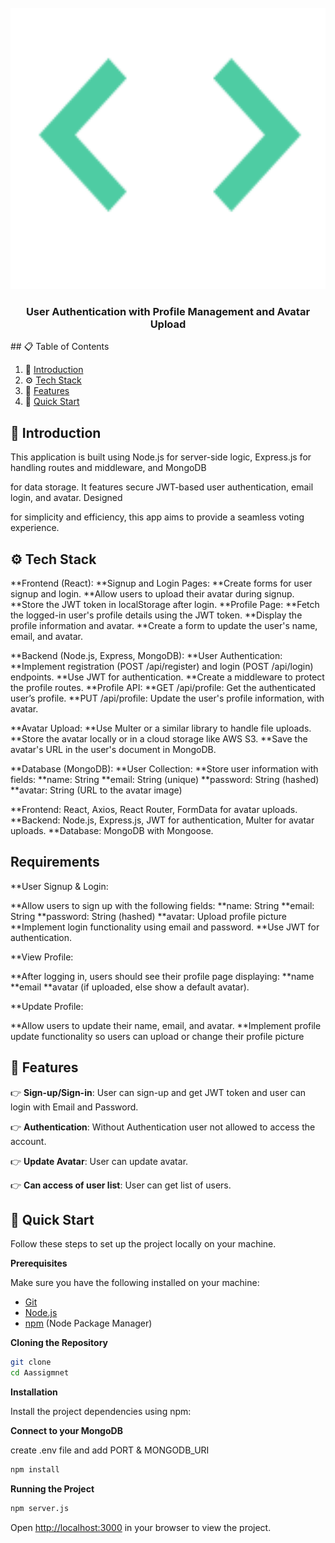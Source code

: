 <div align="center">
  <br />
      <img src="./pic.png" alt="Project Banner" width="850" height="450">
    </a>
  <br />

  <h3 align="center">User Authentication with Profile Management and Avatar Upload</h3>

 
</div>
  ## 📋 <a name="table">Table of Contents</a>

1. 🤖 [Introduction](#introduction)
2. ⚙️ [Tech Stack](#tech-stack)
3. 🔋 [Features](#features)
4. 🤸 [Quick Start](#quick-start)


## <a name="introduction">🤖 Introduction</a>

This application is built using Node.js for server-side logic, Express.js for handling routes and middleware, and MongoDB

for data storage. It features secure JWT-based user authentication, email login, and avatar. Designed 
 
for simplicity and efficiency, this app aims to provide a seamless voting experience.


## <a name="tech-stack">⚙️ Tech Stack</a>

 **Frontend (React):
 **Signup and Login Pages:
 **Create forms for user signup and login.
 **Allow users to upload their avatar during signup.
 **Store the JWT token in localStorage after login.
 **Profile Page:
 **Fetch the logged-in user's profile details using the JWT token.
 **Display the profile information and avatar.
 **Create a form to update the user's name, email, and avatar.

 **Backend (Node.js, Express, MongoDB):
 **User Authentication:
 **Implement registration (POST /api/register) and login (POST /api/login) endpoints.
 **Use JWT for authentication.
 **Create a middleware to protect the profile routes.
 **Profile API:
 **GET /api/profile: Get the authenticated user’s profile.
 **PUT /api/profile: Update the user's profile information, with avatar.

 **Avatar Upload:
 **Use Multer or a similar library to handle file uploads.
 **Store the avatar locally or in a cloud storage like AWS S3.
 **Save the avatar's URL in the user's document in MongoDB.

 **Database (MongoDB):
 **User Collection:
 **Store user information with fields:
 **name: String
 **email: String (unique)
 **password: String (hashed)
 **avatar: String (URL to the avatar image)

 **Frontend: React, Axios, React Router, FormData for avatar uploads.
 **Backend: Node.js, Express.js, JWT for authentication, Multer for avatar uploads.
 **Database: MongoDB with Mongoose.
  
## <a name="requirements"> Requirements </a>

 **User Signup & Login:

 **Allow users to sign up with the following fields:
 **name: String
 **email: String
 **password: String (hashed)
 **avatar: Upload profile picture
 **Implement login functionality using email and password.
 **Use JWT for authentication.

 **View Profile:

 **After logging in, users should see their profile page displaying:
 **name
 **email
 **avatar (if uploaded, else show a default avatar). 

**Update Profile:

 **Allow users to update their name, email, and avatar.
 **Implement profile update functionality so users can upload or change their profile picture

## <a name="features">🔋 Features</a>

👉 **Sign-up/Sign-in**: User can sign-up and get JWT token and user can login with Email and Password.

👉 **Authentication**: Without Authentication user not allowed to access the account.


👉 **Update Avatar**: User can update avatar.

👉 **Can access of user list**:  User can get list of users.



## <a name="quick-start">🤸 Quick Start</a>

Follow these steps to set up the project locally on your machine.

**Prerequisites**

Make sure you have the following installed on your machine:

- [Git](https://git-scm.com/)
- [Node.js](https://nodejs.org/en)
- [npm](https://www.npmjs.com/) (Node Package Manager)

**Cloning the Repository**

```bash
git clone 
cd Aassigmnet
```

**Installation**

Install the project dependencies using npm:

**Connect to your MongoDB**

create .env file and add PORT & MONGODB_URI

```bash
npm install
```

**Running the Project**

```bash
npm server.js
```

Open [http://localhost:3000](http://localhost:3000) in your browser to view the project.



